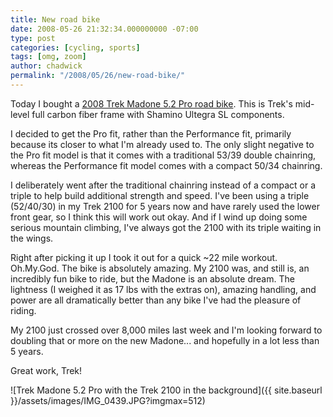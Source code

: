 ```yaml
---
title: New road bike
date: 2008-05-26 21:32:34.000000000 -07:00
type: post
categories: [cycling, sports]
tags: [omg, zoom]
author: chadwick
permalink: "/2008/05/26/new-road-bike/"
---
```

Today I bought a [2008 Trek Madone 5.2 Pro road
bike](http://www.trekbikes.com/us/en/bikes/2008/road/madone/madone52pro/).
This is Trek's mid-level full carbon fiber frame with Shamino Ultegra SL
components.

I decided to get the Pro fit, rather than the Performance fit, primarily
because its closer to what I'm already used to. The only slight negative to
the Pro fit model is that it comes with a traditional 53/39 double chainring,
whereas the Performance fit model comes with a compact 50/34 chainring.

I deliberately went after the traditional chainring instead of a compact or a
triple to help build additional strength and speed. I've been using a triple
(52/40/30) in my Trek 2100 for 5 years now and have rarely used the lower
front gear, so I think this will work out okay. And if I wind up doing some
serious mountain climbing, I've always got the 2100 with its triple waiting in
the wings.

Right after picking it up I took it out for a quick ~22 mile workout.
Oh.My.God. The bike is absolutely amazing. My 2100 was, and still is, an
incredibly fun bike to ride, but the Madone is an absolute dream. The
lightness (I weighed it as 17 lbs with the extras on), amazing handling, and
power are all dramatically better than any bike I've had the pleasure of
riding.

My 2100 just crossed over 8,000 miles last week and I'm looking forward to
doubling that or more on the new Madone... and hopefully in a lot less than 5
years.

Great work, Trek!

![Trek Madone 5.2 Pro with the Trek 2100 in the background]({{ site.baseurl }}/assets/images/IMG_0439.JPG?imgmax=512)

